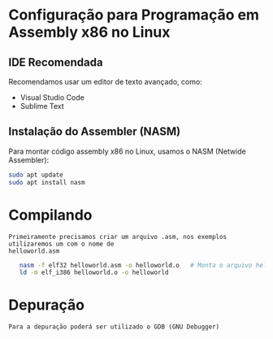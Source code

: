 
# Configuração para Programação em Assembly x86 no Linux

## IDE Recomendada

Recomendamos usar um editor de texto avançado, como:
- Visual Studio Code
- Sublime Text

## Instalação do Assembler (NASM)

Para montar código assembly x86 no Linux, usamos o NASM (Netwide Assembler):

```bash
sudo apt update
sudo apt install nasm
```

# Compilando

    Primeiramente precisamos criar um arquivo .asm, nos exemplos utilizaremos um com o nome de
    helloworld.asm
 ```bash
    nasm -f elf32 helloworld.asm -o helloworld.o   # Monta o arquivo hello.asm para formato ELF 64-bit
    ld -m elf_i386 helloworld.o -o helloworld
```
# Depuração
    Para a depuração poderá ser utilizado o GDB (GNU Debugger)